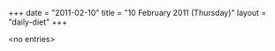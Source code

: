 +++
date = "2011-02-10"
title = "10 February 2011 (Thursday)"
layout = "daily-diet"
+++


\<no entries\>

